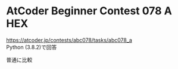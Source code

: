 # AtCoder Beginner Contest 078 A HEX  
https://atcoder.jp/contests/abc078/tasks/abc078_a  
Python (3.8.2)で回答  

普通に比較
